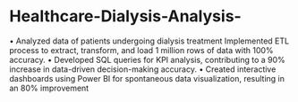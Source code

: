 # Healthcare-Dialysis-Analysis-
•	Analyzed data of patients undergoing dialysis treatment Implemented ETL process to extract, transform, and load 1 million rows of data with 100% accuracy.
•	Developed SQL queries for KPI analysis, contributing to a 90% increase in data-driven decision-making accuracy.
•	Created interactive dashboards using Power BI for spontaneous data visualization, resulting in an 80% improvement

